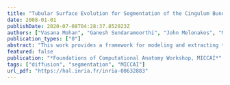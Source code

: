 ```yaml
---
title: "Tubular Surface Evolution for Segmentation of the Cingulum Bundle from DW-MRI"
date: 2008-01-01
publishDate: 2020-07-08T04:28:37.852023Z
authors: ["Vasana Mohan", "Ganesh Sundaramoorthi", "John Melonakos", "Marc Niethammer", "Marek Kubicki", "Allen Tannenbaum"]
publication_types: ["0"]
abstract: "This work provides a framework for modeling and extracting the Cingulum Bundle (CB) from Diffusion-Weighted Imagery (DW-MRI) of the brain. The CB is a tube-like structure in the brain that is of potentially of tremendous importance to clinicians since it may be helpful in diagnosing Schizophrenia. This structure consists of a collection of fibers in the brain that have locally similar diffusion patterns, but vary globally. Standard region-based segmentation techniques adapted to DW-MRI are not suitable here because the diffusion pattern of the CB cannot be described by a global set of simple statistics. Active surface models extended to DW-MRI are not suitable since they allow for arbitrary deformations that give rise to unlikely shapes, which do not respect the tubular geometry of the CB. In this work, we explicitly model the CB as a tube-like surface and construct a general class of energies defined on tube-like surfaces. An example energy of our framework is optimized by a tube that encloses a region that has locally similar diffusion patterns, which differ from the diffusion patterns immediately outside. Modeling the CB as a tube-like surface is a natural shape prior. Since a tube is characterized by a center-line and a radius function, the method is reduced to a 4D (center-line plus radius) curve evolution that is computationally much less costly than an arbitrary surface evolution. The method also provides the center-line of CB, which is potentially of clinical significance."
featured: false
publication: "*Foundations of Computational Anatomy Workshop, MICCAI*"
tags: ["diffusion", "segmentation", "MICCAI"]
url_pdf: "https://hal.inria.fr/inria-00632883"
---
```


